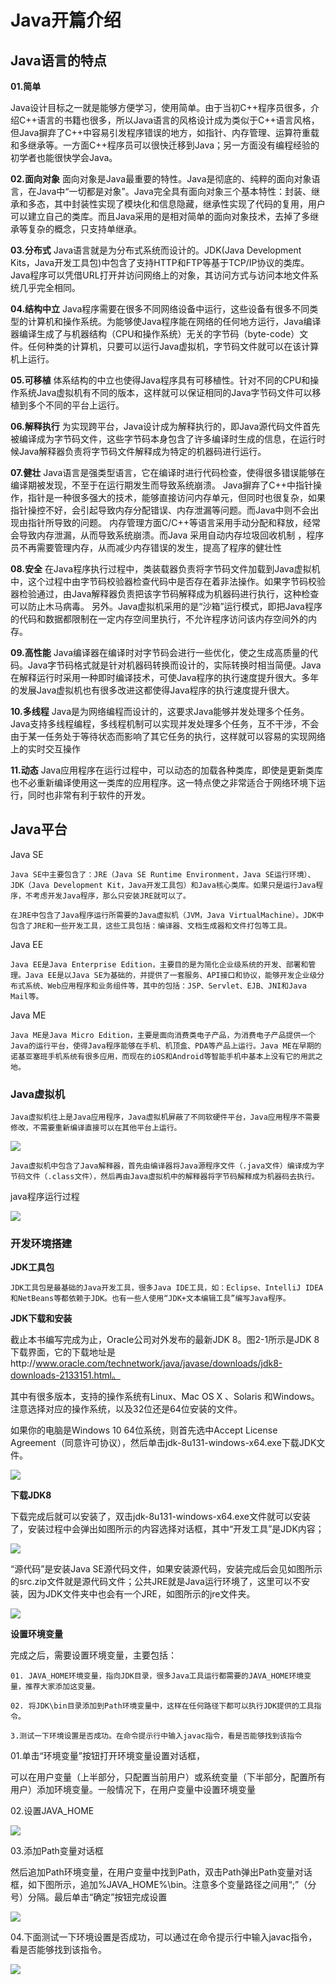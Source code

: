 # Java开篇介绍

## Java语言的特点

**01.简单**

Java设计目标之一就是能够方便学习，使用简单。由于当初C++程序员很多，介绍C++语言的书籍也很多，所以Java语言的风格设计成为类似于C++语言风格，但Java摒弃了C++中容易引发程序错误的地方，如指针、内存管理、运算符重载和多继承等。一方面C++程序员可以很快迁移到Java；另一方面没有编程经验的初学者也能很快学会Java。

**02.面向对象**
面向对象是Java最重要的特性。Java是彻底的、纯粹的面向对象语言，在Java中“一切都是对象”。Java完全具有面向对象三个基本特性：封装、继承和多态，其中封装性实现了模块化和信息隐藏，继承性实现了代码的复用，用户可以建立自己的类库。而且Java采用的是相对简单的面向对象技术，去掉了多继承等复杂的概念，只支持单继承。

**03.分布式**
Java语言就是为分布式系统而设计的。JDK(Java Development Kits，Java开发工具包)中包含了支持HTTP和FTP等基于TCP/IP协议的类库。Java程序可以凭借URL打开并访问网络上的对象，其访问方式与访问本地文件系统几乎完全相同。

**04.结构中立**
Java程序需要在很多不同网络设备中运行，这些设备有很多不同类型的计算机和操作系统。为能够使Java程序能在网络的任何地方运行，Java编译器编译生成了与机器结构（CPU和操作系统）无关的字节码（byte-code）文件。任何种类的计算机，只要可以运行Java虚拟机，字节码文件就可以在该计算机上运行。

**05.可移植**
体系结构的中立也使得Java程序具有可移植性。针对不同的CPU和操作系统Java虚拟机有不同的版本，这样就可以保证相同的Java字节码文件可以移植到多个不同的平台上运行。

**06.解释执行**
为实现跨平台，Java设计成为解释执行的，即Java源代码文件首先被编译成为字节码文件，这些字节码本身包含了许多编译时生成的信息，在运行时候Java解释器负责将字节码文件解释成为特定的机器码进行运行。

**07.健壮**
Java语言是强类型语言，它在编译时进行代码检查，使得很多错误能够在编译期被发现，不至于在运行期发生而导致系统崩溃。
Java摒弃了C++中指针操作，指针是一种很多强大的技术，能够直接访问内存单元，但同时也很复杂，如果指针操控不好，会引起导致内存分配错误、内存泄漏等问题。而Java中则不会出现由指针所导致的问题。
内存管理方面C/C++等语言采用手动分配和释放，经常会导致内存泄漏，从而导致系统崩溃。而Java 采用自动内存垃圾回收机制 ，程序员不再需要管理内存，从而减少内存错误的发生，提高了程序的健壮性

**08.安全**
在Java程序执行过程中，类装载器负责将字节码文件加载到Java虚拟机中，这个过程中由字节码校验器检查代码中是否存在着非法操作。如果字节码校验器检验通过，由Java解释器负责把该字节码解释成为机器码进行执行，这种检查可以防止木马病毒。
另外。Java虚拟机采用的是“沙箱”运行模式，即把Java程序的代码和数据都限制在一定内存空间里执行，不允许程序访问该内存空间外的内存。

**09.高性能**
Java编译器在编译时对字节码会进行一些优化，使之生成高质量的代码。Java字节码格式就是针对机器码转换而设计的，实际转换时相当简便。Java在解释运行时采用一种即时编译技术，可使Java程序的执行速度提升很大。多年的发展Java虚拟机也有很多改进这都使得Java程序的执行速度提升很大。

**10.多线程**
Java是为网络编程而设计的，这要求Java能够并发处理多个任务。Java支持多线程编程，多线程机制可以实现并发处理多个任务，互不干涉，不会由于某一任务处于等待状态而影响了其它任务的执行，这样就可以容易的实现网络上的实时交互操作

**11.动态**
Java应用程序在运行过程中，可以动态的加载各种类库，即使是更新类库也不必重新编译使用这一类库的应用程序。这一特点使之非常适合于网络环境下运行，同时也非常有利于软件的开发。

## Java平台
Java SE
``` 
Java SE中主要包含了：JRE（Java SE Runtime Environment，Java SE运行环境）、JDK（Java Development Kit，Java开发工具包）和Java核心类库。如果只是运行Java程序，不考虑开发Java程序，那么只安装JRE就可以了。

在JRE中包含了Java程序运行所需要的Java虚拟机（JVM，Java VirtualMachine）。JDK中包含了JRE和一些开发工具，这些工具包括：编译器、文档生成器和文件打包等工具。
```

Java EE
``` 
Java EE是Java Enterprise Edition，主要目的是为简化企业级系统的开发、部署和管理。Java EE是以Java SE为基础的，并提供了一套服务、API接口和协议，能够开发企业级分布式系统、Web应用程序和业务组件等，其中的包括：JSP、Servlet、EJB、JNI和Java Mail等。
```

Java ME
``` 
Java ME是Java Micro Edition，主要是面向消费类电子产品，为消费电子产品提供一个Java的运行平台，使得Java程序能够在手机、机顶盒、PDA等产品上运行。Java ME在早期的诺基亚塞班手机系统有很多应用，而现在的iOS和Android等智能手机中基本上没有它的用武之地。
```
### Java虚拟机
``` 
Java虚拟机往上是Java应用程序，Java虚拟机屏蔽了不同软硬件平台，Java应用程序不需要修改，不需要重新编译直接可以在其他平台上运行。
```

![](../../_static\java_xuniji01.png)

``` 
Java虚拟机中包含了Java解释器，首先由编译器将Java源程序文件（.java文件）编译成为字节码文件（.class文件），然后再由Java虚拟机中的解释器将字节码解释成为机器码去执行。
```

java程序运行过程

![](../../_static\java_yunxing01.png)

### 开发环境搭建

**JDK工具包**

```
JDK工具包是最基础的Java开发工具，很多Java IDE工具，如：Eclipse、IntelliJ IDEA和NetBeans等都依赖于JDK。也有一些人使用“JDK+文本编辑工具”编写Java程序。
```



**JDK下载和安装**

截止本书编写完成为止，Oracle公司对外发布的最新JDK 8。图2-1所示是JDK 8下载界面，它的下载地址是http://www.oracle.com/technetwork/java/javase/downloads/jdk8-downloads-2133151.html。

其中有很多版本，支持的操作系统有Linux、Mac OS X 、Solaris 和Windows。注意选择对应的操作系统，以及32位还是64位安装的文件。



如果你的电脑是Windows 10 64位系统，则首先选中Accept License Agreement（同意许可协议），然后单击jdk-8u131-windows-x64.exe下载JDK文件。

![](../../_static\java_jdk_download.png)

**下载JDK8**

下载完成后就可以安装了，双击jdk-8u131-windows-x64.exe文件就可以安装了，安装过程中会弹出如图所示的内容选择对话框，其中“开发工具”是JDK内容；

![](../../\_static\java_install01.png)

“源代码”是安装Java SE源代码文件，如果安装源代码，安装完成后会见如图所示的src.zip文件就是源代码文件；公共JRE就是Java运行环境了，这里可以不安装，因为JDK文件夹中也会有一个JRE，如图所示的jre文件夹。

![](../../_static\java_src01.png)

**设置环境变量**

完成之后，需要设置环境变量，主要包括：

```
01. JAVA_HOME环境变量，指向JDK目录，很多Java工具运行都需要的JAVA_HOME环境变量，推荐大家添加这变量。

02. 将JDK\bin目录添加到Path环境变量中，这样在任何路径下都可以执行JDK提供的工具指令。

3.测试一下环境设置是否成功。在命令提示行中输入javac指令，看是否能够找到该指令
```

01.单击“环境变量”按钮打开环境变量设置对话框，

可以在用户变量（上半部分，只配置当前用户）或系统变量（下半部分，配置所有用户）添加环境变量。一般情况下，在用户变量中设置环境变量

02.设置JAVA_HOME

![](../../\_static\java_path01.png)

03.添加Path变量对话框

然后追加Path环境变量，在用户变量中找到Path，双击Path弹出Path变量对话框，如下图所示，追加%JAVA_HOME%\bin。注意多个变量路径之间用“;”（分号）分隔。最后单击“确定”按钮完成设置

![](../../\_static\java_path02.png)

04.下面测试一下环境设置是否成功，可以通过在命令提示行中输入javac指令，看是否能够找到该指令。

![](../../\_static\javac_test01.png)

